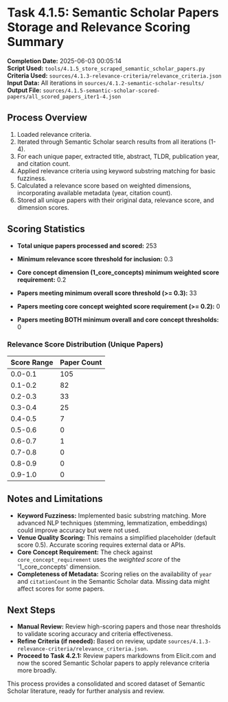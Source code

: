 # Task 4.1.5: Semantic Scholar Papers Storage and Relevance Scoring Summary

**Completion Date:** 2025-06-03 00:05:14  
**Script Used:** `tools/4.1.5_store_scraped_semantic_scholar_papers.py`  
**Criteria Used:** `sources/4.1.3-relevance-criteria/relevance_criteria.json`  
**Input Data:** All iterations in `sources/4.1.2-semantic-scholar-results/`  
**Output File:** `sources/4.1.5-semantic-scholar-scored-papers/all_scored_papers_iter1-4.json`

## Process Overview

1. Loaded relevance criteria.
2. Iterated through Semantic Scholar search results from all iterations (1-4).
3. For each unique paper, extracted title, abstract, TLDR, publication year, and citation count.
4. Applied relevance criteria using keyword substring matching for basic fuzziness.
5. Calculated a relevance score based on weighted dimensions, incorporating available metadata (year, citation count).
6. Stored all unique papers with their original data, relevance score, and dimension scores.

## Scoring Statistics

- **Total unique papers processed and scored:** 253
- **Minimum relevance score threshold for inclusion:** 0.3
- **Core concept dimension (1_core_concepts) minimum weighted score requirement:** 0.2

- **Papers meeting minimum overall score threshold (>= 0.3):** 33
- **Papers meeting core concept weighted score requirement (>= 0.2):** 0
- **Papers meeting BOTH minimum overall and core concept thresholds:** 0

### Relevance Score Distribution (Unique Papers)

| Score Range     | Paper Count |
|-----------------|-------------|
| 0.0-0.1         | 105         |
| 0.1-0.2         | 82          |
| 0.2-0.3         | 33          |
| 0.3-0.4         | 25          |
| 0.4-0.5         | 7           |
| 0.5-0.6         | 0           |
| 0.6-0.7         | 1           |
| 0.7-0.8         | 0           |
| 0.8-0.9         | 0           |
| 0.9-1.0         | 0           |


## Notes and Limitations

- **Keyword Fuzziness:** Implemented basic substring matching. More advanced NLP techniques (stemming, lemmatization, embeddings) could improve accuracy but were not used.
- **Venue Quality Scoring:** This remains a simplified placeholder (default score 0.5). Accurate scoring requires external data or APIs.
- **Core Concept Requirement:** The check against `core_concept_requirement` uses the *weighted score* of the '1_core_concepts' dimension.
- **Completeness of Metadata:** Scoring relies on the availability of `year` and `citationCount` in the Semantic Scholar data. Missing data might affect scores for some papers.

## Next Steps

- **Manual Review:** Review high-scoring papers and those near thresholds to validate scoring accuracy and criteria effectiveness.
- **Refine Criteria (if needed):** Based on review, update `sources/4.1.3-relevance-criteria/relevance_criteria.json`.
- **Proceed to Task 4.2.1:** Review papers markdowns from Elicit.com and now the scored Semantic Scholar papers to apply relevance criteria more broadly.

This process provides a consolidated and scored dataset of Semantic Scholar literature, ready for further analysis and review.
